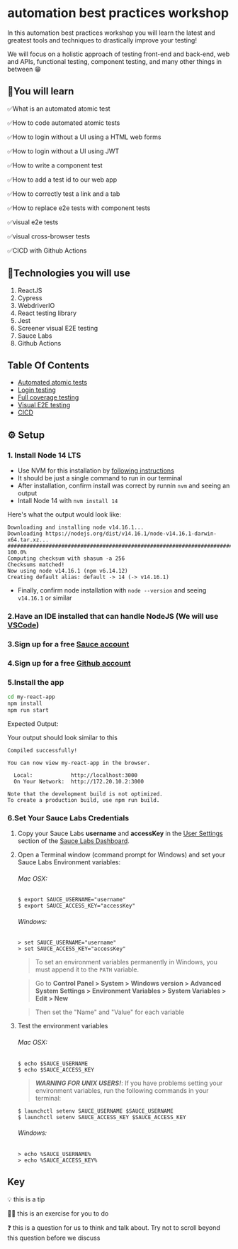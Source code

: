 # automation best practices workshop

In this automation best practices workshop you will learn the latest and greatest tools and techniques to drastically improve your testing!

We will focus on a holistic approach of testing front-end and back-end, web and APIs, functional testing, component testing, and many other things in between 😁

## 🧠You will learn

✅What is an automated atomic test 

✅How to code automated atomic tests

✅How to login without a UI using a HTML web forms 

✅How to login without a UI using JWT

✅How to write a component test 

✅How to add a test id to our web app

✅How to correctly test a link and a tab

✅How to replace e2e tests with component tests

✅visual e2e tests

✅visual cross-browser tests

✅CICD with Github Actions

## 🔧Technologies you will use

1. ReactJS
2. Cypress
3. WebdriverIO
4. React testing library
5. Jest
6. Screener visual E2E testing
7. Sauce Labs
8. Github Actions

## Table Of Contents

* [Automated atomic tests](./automated-atomic-tests/ATOMIC-TESTS.md)
* [Login testing](./login-testing/LOGINS.md)
* [Full coverage testing](./my-react-app/FULL-COVERAGE.md)
* [Visual E2E testing](./my-react-app/docs/VISUAL.md)
* [CICD](./my-react-app/docs/CICD.md)


## ⚙️ Setup

### 1. Install Node 14 LTS
  * Use NVM for this installation by [following instructions](https://github.com/nvm-sh/nvm#install--update-script)
  * It should be just a single command to run in our terminal
  * After installation, confirm install was correct by runnin `nvm` and seeing an output
  * Intall Node 14 with `nvm install 14`
  
  Here's what the output would look like:
  ```
  Downloading and installing node v14.16.1...
  Downloading https://nodejs.org/dist/v14.16.1/node-v14.16.1-darwin-x64.tar.xz...
  ######################################################################### 100.0%
  Computing checksum with shasum -a 256
  Checksums matched!
  Now using node v14.16.1 (npm v6.14.12)
  Creating default alias: default -> 14 (-> v14.16.1)
  ```
  * Finally, confirm node installation with `node --version` and seeing `v14.16.1` or similar



### 2.Have an IDE installed that can handle NodeJS (We will use [VSCode](https://code.visualstudio.com/Download))
### 3.Sign up for a free [Sauce account](https://saucelabs.com/sign-up)
### 4.Sign up for a free [Github account](https://github.com/)

### 5.Install the app
```bash
cd my-react-app
npm install
npm run start
```

Expected Output:

Your output should look similar to this
```
Compiled successfully!

You can now view my-react-app in the browser.

  Local:            http://localhost:3000
  On Your Network:  http://172.20.10.2:3000

Note that the development build is not optimized.
To create a production build, use npm run build.
```

### 6.Set Your Sauce Labs Credentials
1. Copy your Sauce Labs **username** and **accessKey** in the [User Settings](https://app.saucelabs.com/user-settings) section of the [Sauce Labs Dashboard](https://app.saucelabs.com/dashboard/builds).
2. Open a Terminal window (command prompt for Windows) and set your Sauce Labs Environment variables:   
   ###### Mac OSX:
   ```
   $ export SAUCE_USERNAME="username"
   $ export SAUCE_ACCESS_KEY="accessKey"
   ```
   ###### Windows:
   ```
   > set SAUCE_USERNAME="username"
   > set SAUCE_ACCESS_KEY="accessKey"
   ```
   > To set an environment variables permanently in Windows, you must append it to the `PATH` variable.
   
   > Go to **Control Panel > System > Windows version > Advanced System Settings > Environment Variables > System Variables > Edit > New**
   
   > Then set the "Name" and "Value" for each variable
   
9. Test the environment variables
    ###### Mac OSX:
    ```
    $ echo $SAUCE_USERNAME
    $ echo $SAUCE_ACCESS_KEY
    ```
    > ***WARNING FOR UNIX USERS!***:
    > If you have problems setting your environment variables, run the following commands in your terminal:
    ```
    $ launchctl setenv SAUCE_USERNAME $SAUCE_USERNAME
    $ launchctl setenv SAUCE_ACCESS_KEY $SAUCE_ACCESS_KEY
    ```
    ###### Windows:
    ```
    > echo %SAUCE_USERNAME%
    > echo %SAUCE_ACCESS_KEY%
    ```





## Key

💡 this is a tip

🏋️‍♀️ this is an exercise for you to do

❓ this is a question for us to think and talk about. Try not to scroll beyond this question before we discuss
